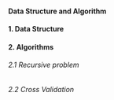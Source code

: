 #### Data Structure and Algorithm
#### 1. Data Structure


#### 2. Algorithms
###### 2.1 Recursive problem
###### 2.2 Cross Validation
